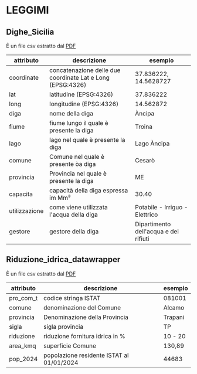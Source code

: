 # LEGGIMI

## Dighe_Sicilia

È un file csv estratto dal [PDF](https://www.regione.sicilia.it/sites/default/files/2024-01/2024.01.01_A_Tabella_volumi_invasi.pdf)

| attributo     | descrizione                                                | esempio                               |
| ------------- | ---------------------------------------------------------- | ------------------------------------- |
| coordinate    | concatenazione delle due coordinate Lat e Long (EPSG:4326) | 37.836222, 14.5628727                 |
| lat           | latitudine (EPSG:4326)                                     | 37.836222                             |
| long          | longitudine (EPSG:4326)                                    | 14.562872                             |
| diga          | nome della diga                                            | Àncipa                                |
| fiume         | fiume lungo il quale è presente la diga                    | Troina                                |
| lago          | lago nel quale è presente la diga                          | Lago Àncipa                           |
| comune        | Comune nel quale è presente òa diga                        | Cesarò                                |
| provincia     | Provincia nel quale è presente la diga                     | ME                                    |
| capacita      | capacità della diga espressa im Mm³                        | 30.40                                 |
| utilizzazione | come viene utilizzata l'acqua della diga                   | Potabile - Irriguo - Elettrico        |
| gestore       | gestore della diga                                         | Dipartimento dell'acqua e dei rifiuti |

## Riduzione_idrica_datawrapper

È un file csv estratto dal [PDF](https://www.regione.sicilia.it/sites/default/files/2024-04/Mappa%20pdf.pdf)

| attributo | descrizione                               | esempio |
| --------- | ----------------------------------------- | ------- |
| pro_com_t | codice stringa ISTAT                      | 081001  |
| comune    | denominazione del Comune                  | Alcamo  |
| provincia | Denominazione della Provincia             | Trapani |
| sigla     | sigla provincia                           | TP      |
| riduzione | riduzione fornitura idrica in %           | 10 - 20 |
| area_kmq  | superficie Comune                         | 130,89  |
| pop_2024  | popolazione residente ISTAT al 01/01/2024 | 44683   |
